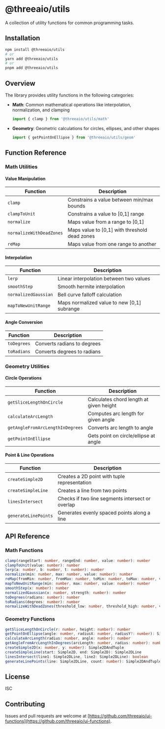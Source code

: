 # @threeaio/utils

A collection of utility functions for common programming tasks.

## Installation

```bash
npm install @threeaio/utils
# or
yarn add @threeaio/utils
# or
pnpm add @threeaio/utils
```

## Overview

The library provides utility functions in the following categories:

- **Math**: Common mathematical operations like interpolation, normalization, and clamping
  ```typescript
  import { clamp } from '@threeaio/utils/math'
  ```

- **Geometry**: Geometric calculations for circles, ellipses, and other shapes
  ```typescript
  import { getPointOnEllipse } from '@threeaio/utils/geom'
  ```

## Function Reference

### Math Utilities

#### Value Manipulation
| Function | Description |
|----------|-------------|
| `clamp` | Constrains a value between min/max bounds |
| `clampToUnit` | Constrains a value to [0,1] range |
| `normalize` | Maps value from a range to [0,1] |
| `normalizeWithDeadZones` | Maps value to [0,1] with threshold dead zones |
| `reMap` | Maps value from one range to another |

#### Interpolation
| Function | Description |
|----------|-------------|
| `lerp` | Linear interpolation between two values |
| `smoothStep` | Smooth hermite interpolation |
| `normalizedGaussian` | Bell curve falloff calculation |
| `mapToNewUnitRange` | Maps normalized value to new [0,1] subrange |

#### Angle Conversion
| Function | Description |
|----------|-------------|
| `toDegrees` | Converts radians to degrees |
| `toRadians` | Converts degrees to radians |

### Geometry Utilities

#### Circle Operations
| Function | Description |
|----------|-------------|
| `getSliceLengthOnCircle` | Calculates chord length at given height |
| `calculateArcLength` | Computes arc length for given angle |
| `getAngleFromArcLengthInDegrees` | Converts arc length to angle |
| `getPointOnEllipse` | Gets point on circle/ellipse at angle |

#### Point & Line Operations
| Function | Description |
|----------|-------------|
| `createSimple2D` | Creates a 2D point with tuple representation |
| `createSimpleLine` | Creates a line from two points |
| `linesIntersect` | Checks if two line segments intersect or overlap |
| `generateLinePoints` | Generates evenly spaced points along a line |

## API Reference

### Math Functions

```typescript
clamp(rangeStart: number, rangeEnd: number, value: number): number
clampToUnit(value: number): number
lerp(a: number, b: number, t: number): number
normalize(min: number, max: number, value: number): number
reMap(fromMin: number, fromMax: number, toMin: number, toMax: number, value: number): number
mapToNewUnitRange(min: number, max: number, value: number): number
smoothStep(x: number): number
normalizedGaussian(x: number, strength: number): number
toDegrees(radians: number): number
toRadians(degrees: number): number
normalizeWithDeadZones(threshold_low: number, threshold_high: number, value: number): number
```

### Geometry Functions

```typescript
getSliceLengthOnCircle(r: number, height: number): number
getPointOnEllipse(angle: number, radiusX: number, radiusY?: number): Simple2D
calculateArcLength(radius: number, angle: number): number
getAngleFromArcLengthInDegrees(arcLength: number, radius: number): number
createSimple2D(x: number, y: number): Simple2DAndTuple
createSimpleLine(start: Simple2D, end: Simple2D): Simple2DLine
linesIntersect(line1: Simple2DLine, line2: Simple2DLine): boolean
generateLinePoints(line: Simple2DLine, count: number): Simple2DAndTuple[]
```

## License

ISC

## Contributing

Issues and pull requests are welcome at [https://github.com/threeaio/ui-functions](https://github.com/threeaio/ui-functions).
